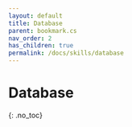 ```yaml
---
layout: default
title: Database
parent: bookmark.cs
nav_order: 2
has_children: true
permalink: /docs/skills/database
---
```


# Database
{: .no_toc}

